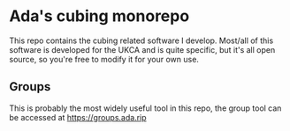 # Ada's cubing monorepo
This repo contains the cubing related software I develop. Most/all of this software is developed for the UKCA and is quite specific, but it's all open source, so you're free to modify it for your own use.

## Groups
This is probably the most widely useful tool in this repo, the group tool can be accessed at https://groups.ada.rip
